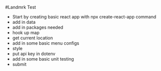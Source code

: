 #Landmrk Test

- Start by creating basic react app with npx create-react-app command
- add in data
- add in packages needed
- hook up map
- get current location
- add in some basic menu configs
- style
- put api key in dotenv
- add in some basic unit testing
- submit

 
